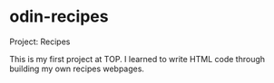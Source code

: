 # odin-recipes
Project: Recipes

This is my first project at TOP. I learned to write HTML code through building my own recipes webpages.